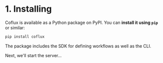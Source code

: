 # 1. Installing

Coflux is available as a Python package on PyPI. You can **install it using `pip`** or similar:

```bash
pip install coflux
```

The package includes the SDK for defining workflows as well as the CLI.

Next, we'll start the server...

